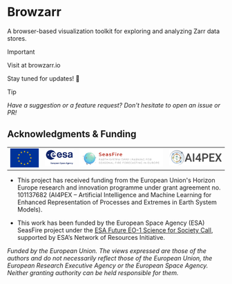# Browzarr
A browser-based visualization toolkit for exploring and analyzing Zarr data stores.

> [!IMPORTANT]
> Visit at browzarr.io

Stay tuned for updates! 🚀

> [!TIP]
> _Have a suggestion or a feature request? Don't hesitate to open an issue or PR!_


## Acknowledgments & Funding

<div align="center">
<table style="border-collapse: collapse; border: none; white-space: nowrap;">
<tr>
<td style="text-align: center; border: none;"><a href="https://research-and-innovation.ec.europa.eu/funding/funding-opportunities/funding-programmes-and-open-calls/horizon-europe_en" target="_blank"><img src="./funding/EU.svg" width="120" /></a></td>
<td style="text-align: center; border: none;"><a href="https://www.esa.int" target="_blank"><img src="./funding/esa-logo.jpg" width="120" /></a></td>
<td style="text-align: center; border: none;"><a href="http://seasfire.hua.gr/" target="_blank"><img src="./funding/seasfire_logo.png" width="350" /></td>
<td style="text-align: center; border: none;"><a href="https://ai4pex.org" target="_blank"><img src="./funding/AI4PEX_robot_long_light.png" width="220" /></td>
</tr>
</table>
</div>


- This project has received funding from the European Union's Horizon Europe research and innovation programme under grant agreement no. 101137682 (AI4PEX – Artificial Intelligence and Machine Learning for Enhanced Representation of Processes and Extremes in Earth System Models).

- This work has been funded by the European Space Agency (ESA) SeasFire project under the [ESA Future EO-1 Science for Society Call](https://eo4society.esa.int/projects/seasfire/), supported by ESA’s Network of Resources Initiative.

_Funded by the European Union. The views expressed are those of the authors and do not necessarily reflect those of the European Union, the European Research Executive Agency or the European Space Agency. Neither granting authority can be held responsible for them._